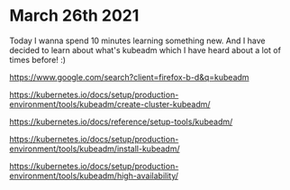 # March 26th 2021

Today I wanna spend 10 minutes learning something new. And I have decided to
learn about what's kubeadm which I have heard about a lot of times before! :)

https://www.google.com/search?client=firefox-b-d&q=kubeadm

https://kubernetes.io/docs/setup/production-environment/tools/kubeadm/create-cluster-kubeadm/

https://kubernetes.io/docs/reference/setup-tools/kubeadm/

https://kubernetes.io/docs/setup/production-environment/tools/kubeadm/install-kubeadm/

https://kubernetes.io/docs/setup/production-environment/tools/kubeadm/high-availability/


